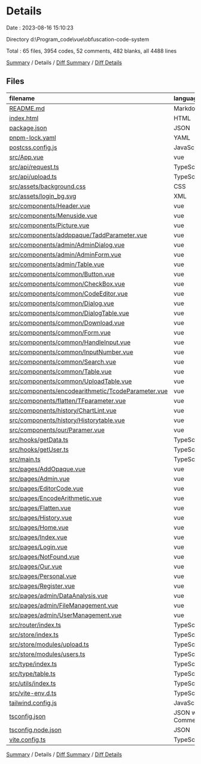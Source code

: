 # Details

Date : 2023-08-16 15:10:23

Directory d:\\Program_code\\vue\\obfuscation-code-system

Total : 65 files,  3954 codes, 52 comments, 482 blanks, all 4488 lines

[Summary](results.md) / Details / [Diff Summary](diff.md) / [Diff Details](diff-details.md)

## Files
| filename | language | code | comment | blank | total |
| :--- | :--- | ---: | ---: | ---: | ---: |
| [README.md](/README.md) | Markdown | 9 | 0 | 6 | 15 |
| [index.html](/index.html) | HTML | 13 | 0 | 1 | 14 |
| [package.json](/package.json) | JSON | 36 | 0 | 1 | 37 |
| [pnpm-lock.yaml](/pnpm-lock.yaml) | YAML | 1,792 | 0 | 222 | 2,014 |
| [postcss.config.js](/postcss.config.js) | JavaScript | 6 | 0 | 1 | 7 |
| [src/App.vue](/src/App.vue) | vue | 12 | 0 | 4 | 16 |
| [src/api/request.ts](/src/api/request.ts) | TypeScript | 24 | 0 | 5 | 29 |
| [src/api/upload.ts](/src/api/upload.ts) | TypeScript | 26 | 4 | 3 | 33 |
| [src/assets/background.css](/src/assets/background.css) | CSS | 6 | 0 | 0 | 6 |
| [src/assets/login_bg.svg](/src/assets/login_bg.svg) | XML | 22 | 4 | 7 | 33 |
| [src/components/Header.vue](/src/components/Header.vue) | vue | 17 | 0 | 1 | 18 |
| [src/components/Menuside.vue](/src/components/Menuside.vue) | vue | 87 | 0 | 8 | 95 |
| [src/components/Picture.vue](/src/components/Picture.vue) | vue | 60 | 0 | 2 | 62 |
| [src/components/addppaque/TaddParameter.vue](/src/components/addppaque/TaddParameter.vue) | vue | 115 | 0 | 6 | 121 |
| [src/components/admin/AdminDialog.vue](/src/components/admin/AdminDialog.vue) | vue | 37 | 0 | 1 | 38 |
| [src/components/admin/AdminForm.vue](/src/components/admin/AdminForm.vue) | vue | 41 | 1 | 4 | 46 |
| [src/components/admin/Table.vue](/src/components/admin/Table.vue) | vue | 35 | 1 | 5 | 41 |
| [src/components/common/Button.vue](/src/components/common/Button.vue) | vue | 11 | 0 | 4 | 15 |
| [src/components/common/CheckBox.vue](/src/components/common/CheckBox.vue) | vue | 28 | 0 | 4 | 32 |
| [src/components/common/CodeEditor.vue](/src/components/common/CodeEditor.vue) | vue | 77 | 0 | 5 | 82 |
| [src/components/common/Dialog.vue](/src/components/common/Dialog.vue) | vue | 81 | 0 | 5 | 86 |
| [src/components/common/DialogTable.vue](/src/components/common/DialogTable.vue) | vue | 14 | 0 | 2 | 16 |
| [src/components/common/Download.vue](/src/components/common/Download.vue) | vue | 8 | 0 | 5 | 13 |
| [src/components/common/Form.vue](/src/components/common/Form.vue) | vue | 43 | 2 | 4 | 49 |
| [src/components/common/HandleInput.vue](/src/components/common/HandleInput.vue) | vue | 37 | 0 | 7 | 44 |
| [src/components/common/InputNumber.vue](/src/components/common/InputNumber.vue) | vue | 17 | 0 | 5 | 22 |
| [src/components/common/Search.vue](/src/components/common/Search.vue) | vue | 24 | 0 | 4 | 28 |
| [src/components/common/Table.vue](/src/components/common/Table.vue) | vue | 15 | 0 | 5 | 20 |
| [src/components/common/UploadTable.vue](/src/components/common/UploadTable.vue) | vue | 88 | 2 | 12 | 102 |
| [src/components/encodearithmetic/TcodeParameter.vue](/src/components/encodearithmetic/TcodeParameter.vue) | vue | 24 | 0 | 3 | 27 |
| [src/components/flatten/TFparameter.vue](/src/components/flatten/TFparameter.vue) | vue | 22 | 0 | 4 | 26 |
| [src/components/history/ChartLint.vue](/src/components/history/ChartLint.vue) | vue | 60 | 0 | 7 | 67 |
| [src/components/history/Historytable.vue](/src/components/history/Historytable.vue) | vue | 73 | 1 | 5 | 79 |
| [src/components/our/Paramer.vue](/src/components/our/Paramer.vue) | vue | 42 | 0 | 6 | 48 |
| [src/hooks/getData.ts](/src/hooks/getData.ts) | TypeScript | 60 | 0 | 7 | 67 |
| [src/hooks/getUser.ts](/src/hooks/getUser.ts) | TypeScript | 79 | 1 | 6 | 86 |
| [src/main.ts](/src/main.ts) | TypeScript | 13 | 0 | 2 | 15 |
| [src/pages/AddOpaque.vue](/src/pages/AddOpaque.vue) | vue | 13 | 0 | 3 | 16 |
| [src/pages/Admin.vue](/src/pages/Admin.vue) | vue | 51 | 1 | 6 | 58 |
| [src/pages/EditorCode.vue](/src/pages/EditorCode.vue) | vue | 12 | 0 | 3 | 15 |
| [src/pages/EncodeArithmetic.vue](/src/pages/EncodeArithmetic.vue) | vue | 13 | 0 | 3 | 16 |
| [src/pages/Flatten.vue](/src/pages/Flatten.vue) | vue | 13 | 0 | 4 | 17 |
| [src/pages/History.vue](/src/pages/History.vue) | vue | 12 | 0 | 5 | 17 |
| [src/pages/Home.vue](/src/pages/Home.vue) | vue | 17 | 0 | 3 | 20 |
| [src/pages/Index.vue](/src/pages/Index.vue) | vue | 11 | 0 | 4 | 15 |
| [src/pages/Login.vue](/src/pages/Login.vue) | vue | 60 | 1 | 6 | 67 |
| [src/pages/NotFound.vue](/src/pages/NotFound.vue) | vue | 9 | 0 | 4 | 13 |
| [src/pages/Our.vue](/src/pages/Our.vue) | vue | 12 | 0 | 4 | 16 |
| [src/pages/Personal.vue](/src/pages/Personal.vue) | vue | 96 | 1 | 6 | 103 |
| [src/pages/Register.vue](/src/pages/Register.vue) | vue | 67 | 6 | 19 | 92 |
| [src/pages/admin/DataAnalysis.vue](/src/pages/admin/DataAnalysis.vue) | vue | 7 | 0 | 4 | 11 |
| [src/pages/admin/FileManagement.vue](/src/pages/admin/FileManagement.vue) | vue | 81 | 0 | 5 | 86 |
| [src/pages/admin/UserManagement.vue](/src/pages/admin/UserManagement.vue) | vue | 103 | 2 | 5 | 110 |
| [src/router/index.ts](/src/router/index.ts) | TypeScript | 66 | 14 | 4 | 84 |
| [src/store/index.ts](/src/store/index.ts) | TypeScript | 3 | 0 | 1 | 4 |
| [src/store/modules/upload.ts](/src/store/modules/upload.ts) | TypeScript | 16 | 0 | 1 | 17 |
| [src/store/modules/users.ts](/src/store/modules/users.ts) | TypeScript | 12 | 0 | 1 | 13 |
| [src/type/index.ts](/src/type/index.ts) | TypeScript | 14 | 0 | 1 | 15 |
| [src/type/table.ts](/src/type/table.ts) | TypeScript | 32 | 0 | 1 | 33 |
| [src/utils/index.ts](/src/utils/index.ts) | TypeScript | 10 | 0 | 4 | 14 |
| [src/vite-env.d.ts](/src/vite-env.d.ts) | TypeScript | 0 | 1 | 1 | 2 |
| [tailwind.config.js](/tailwind.config.js) | JavaScript | 10 | 1 | 2 | 13 |
| [tsconfig.json](/tsconfig.json) | JSON with Comments | 20 | 3 | 1 | 24 |
| [tsconfig.node.json](/tsconfig.node.json) | JSON | 9 | 0 | 1 | 10 |
| [vite.config.ts](/vite.config.ts) | TypeScript | 31 | 6 | 1 | 38 |

[Summary](results.md) / Details / [Diff Summary](diff.md) / [Diff Details](diff-details.md)
